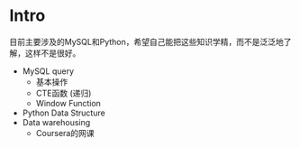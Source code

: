 # Intro

目前主要涉及的MySQL和Python，希望自己能把这些知识学精，而不是泛泛地了解，这样不是很好。

* MySQL query
  * 基本操作
  * CTE函数 \(递归\)
  * Window Function
* Python Data Structure
* Data warehousing
  * Coursera的网课

